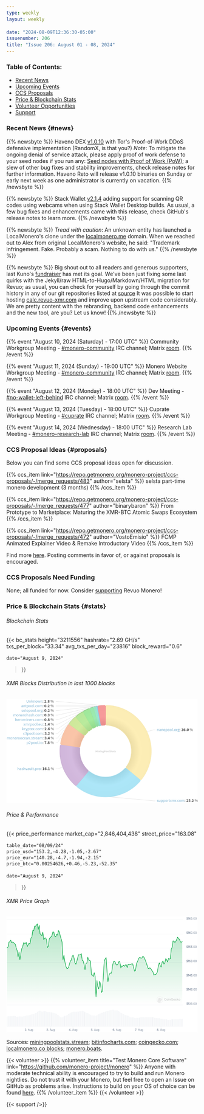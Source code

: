 ```yaml
---
type: weekly
layout: weekly

date: "2024-08-09T12:36:30-05:00"
issuenumber: 206
title: "Issue 206: August 01 - 08, 2024"
---
```


### Table of Contents:

- [Recent News](#news)
- [Upcoming Events](#events)
- [CCS Proposals](#proposals)
- [Price & Blockchain Stats](#stats)
- [Volunteer Opportunities](#volunteer)
- [Support](#support)

### Recent News {#news}

{{% newsbyte %}}
Haveno DEX [v1.0.10](https://github.com/haveno-dex/haveno/releases/tag/1.0.10) with Tor's Proof-of-Work DDoS defensive implementation (RandomX, is that you?) *Note*: To mitigate the ongoing denial of service attack, please apply proof of work defense to your seed nodes if you run any: [Seed nodes with Proof of Work (PoW)](https://github.com/haveno-dex/haveno/blob/master/docs/deployment-guide.md#seed-nodes-with-proof-of-work-pow); a slew of other bug fixes and stability improvements, check release notes for further information. Haveno Reto will release v1.0.10 binaries on Sunday or early next week as one administrator is currently on vacation.
{{% /newsbyte %}}

{{% newsbyte %}}
Stack Wallet [v2.1.4](https://github.com/cypherstack/stack_wallet/releases/tag/build_243) adding support for scanning QR codes using webcams when using Stack Wallet Desktop builds. As usual, a few bug fixes and enhancements came with this release, check GitHub's release notes to learn more.
{{% /newsbyte %}}

{{% newsbyte %}}
*Tread with caution*: An unknown entity has launched a LocalMonero's clone under the [localmonero.me](https://localmonero.me/) domain. When we reached out to Alex from original LocalMonero's website, he said: "Trademark infringement. Fake. Probably a scam. Nothing to do with us."
{{% /newsbyte %}}

{{% newsbyte %}}
Big shout out to all readers and generous supporters, last Kuno's [fundraiser](https://kuno.anne.media/fundraiser/kaib/) has met its goal. We've been just fixing some last quirks with the Jekyll/raw HTML-to-Hugo/Markdown/HTML migration for Revuo; as usual, you can check for yourself by going through the commit history in any of our git repositories listed at [source](https://www.revuo-xmr.com/source/) It was possible to start hosting [calc.revuo-xmr.com](https://calc.revuo-xmr.com/) and improve upon upstream code considerably. We are pretty content with the rebranding, backend code enhancements and the new tool, are you? Let us know!
{{% /newsbyte %}}

### Upcoming Events {#events}

{{% event "August 10, 2024 (Saturday) - 17:00 UTC" %}}
Community Workgroup Meeting - [#monero-community](irc://irc.libera.chat/#monero-community) IRC channel; Matrix [room](https://matrix.to/#/#monero-community:monero.social).
{{% /event %}}

{{% event "August 11, 2024 (Sunday) - 19:00 UTC" %}}
Monero Website Workgroup Meeting - [#monero-community](irc://irc.libera.chat/#monero-community) IRC channel; Matrix [room](https://matrix.to/#/#monero-community:monero.social).
{{% /event %}}

{{% event "August 12, 2024 (Monday) - 18:00 UTC" %}}
Dev Meeting - [#no-wallet-left-behind](irc://irc.libera.chat/#no-wallet-left-behind) IRC channel; Matrix [room](https://matrix.to/#/#no-wallet-left-behind:monero.social).
{{% /event %}}

{{% event "August 13, 2024 (Tuesday) - 18:00 UTC" %}}
Cuprate Workgroup Meeting - [#cuprate](irc://irc.libera.chat/#cuprate) IRC channel; Matrix [room](https://matrix.to/#/#cuprate:monero.social).
{{% /event %}}

{{% event "August 14, 2024 (Wednesday) - 18:00 UTC" %}}
Research Lab Meeting - [#monero-research-lab](irc://irc.libera.chat/#monero-research-lab) IRC channel; Matrix [room](https://matrix.to/#/#monero-research-lab:monero.social).
{{% /event %}}

### CCS Proposal Ideas {#proposals}

Below you can find some CCS proposal ideas open for discussion.

{{% ccs_item link="https://repo.getmonero.org/monero-project/ccs-proposals/-/merge_requests/483" author="selsta" %}}
selsta part-time monero development (3 months) 
{{% /ccs_item %}}

{{% ccs_item link="https://repo.getmonero.org/monero-project/ccs-proposals/-/merge_requests/477" author="binarybaron" %}}
From Prototype to Marketplace: Maturing the XMR-BTC Atomic Swaps Ecosystem
{{% /ccs_item %}}

{{% ccs_item link="https://repo.getmonero.org/monero-project/ccs-proposals/-/merge_requests/472" author="VostoEmisio" %}}
FCMP Animated Explainer Video & Remake Introductory Video
{{% /ccs_item %}}

Find more [here](https://ccs.getmonero.org/ideas/). Posting comments in favor of, or against proposals is encouraged.

### CCS Proposals Need Funding

None; all funded for now. Consider [supporting](https://www.revuo-xmr.com/support/) Revuo Monero!

### Price & Blockchain Stats {#stats}

###### Blockchain Stats

{{< bc_stats
	height="3211556"
	hashrate="2.69 GH/s"
	txs_per_block="33.34"
	avg_txs_per_day="23816"
	block_reward="0.6"

	date="August 9, 2024"
>}}

###### XMR Blocks Distribution in last 1000 blocks

![Hashrate Pool Distribution Pie Chart](./hash.png)

###### Price & Performance

{{< price_performance
	market_cap="2,846,404,438"
	street_price="163.08"

	table_date="08/09/24"
	price_usd="153.2,-4.28,-1.05,-2.67"
	price_eur="140.28,-4.7,-1.94,-2.15"
	price_btc="0.00254626,+0.46,-5.23,-52.35"

	date="August 9, 2024"
>}}

###### XMR Price Graph

![XMR Price Graph](./price.png)

Sources: [miningpoolstats.stream](https://miningpoolstats.stream/monero); [bitinfocharts.com](https://bitinfocharts.com/monero/); [coingecko.com](https://www.coingecko.com/en/coins/monero); [localmonero.co blocks](https://localmonero.co/blocks); [monero.boats](https://monero.boats/).

{{< volunteer >}}
{{% volunteer_item title="Test Monero Core Software" link="https://github.com/monero-project/monero" %}}
Anyone with moderate technical ability is encouraged to try to build and run Monero nightlies. Do not trust it with your Monero, but feel free to open an Issue on GitHub as problems arise. Instructions to build on your OS of choice can be found [here](https://github.com/monero-project/monero#compiling-monero-from-source). 
{{% /volunteer_item %}}
{{< /volunteer >}}

{{< support />}}
